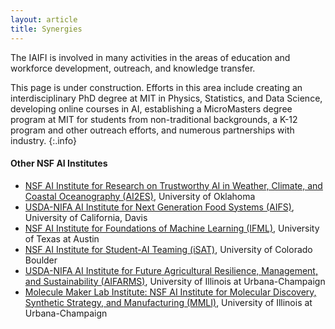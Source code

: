 ```yaml
---
layout: article
title: Synergies
---
```


The IAIFI is involved in many activities in the areas of education and workforce development, outreach, and knowledge transfer.

This page is under construction. Efforts in this area include creating an interdisciplinary PhD degree at MIT in Physics, Statistics, and Data Science, developing online courses in AI, establishing a MicroMasters degree program at MIT for students from non-traditional backgrounds, a K-12 program and other outreach efforts, and numerous partnerships with industry. 
{:.info}

#### Other NSF AI Institutes
* [NSF AI Institute for Research on Trustworthy AI in Weather, Climate, and Coastal Oceanography (AI2ES)](https://www.ai2es.org), University of Oklahoma
* [USDA-NIFA AI Institute for Next Generation Food Systems (AIFS)](https://aifs.ucdavis.edu), University of California, Davis
* [NSF AI Institute for Foundations of Machine Learning (IFML)](https://ml.utexas.edu/ifml), University of Texas at Austin
* [NSF AI Institute for Student-AI Teaming (iSAT)](https://www.colorado.edu/research/ai-institute/), University of Colorado Boulder
* [USDA-NIFA AI Institute for Future Agricultural Resilience, Management, and Sustainability (AIFARMS)](https://digitalag.illinois.edu/research/aifarms/), University of Illinois at Urbana-Champaign
* [Molecule Maker Lab Institute: NSF AI Institute for Molecular Discovery, Synthetic Strategy, and Manufacturing (MMLI)](https://moleculemaker.org), University of Illinois at Urbana-Champaign
